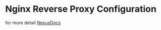 # Nginx Reverse Proxy Configuration

for more detail [NexusDocs](https://help.sonatype.com/en/docker-repository-reverse-proxy-strategies.html)
